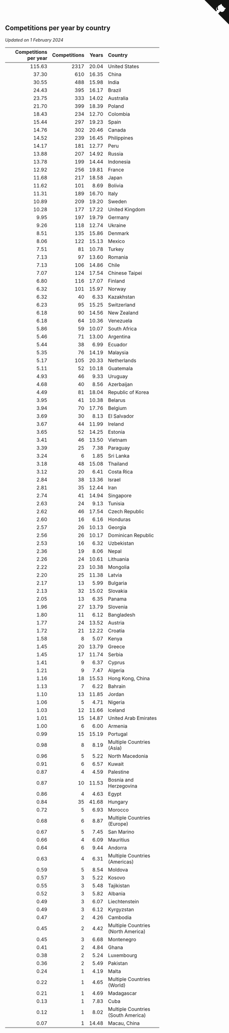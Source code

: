 ## Competitions per year by country

*Updated on  1 February 2024*

| Competitions per year | Competitions | Years | Country |
| ---: | ---: | ---: | :--- |
| 115.63 | 2317 | 20.04 | United States |
| 37.30 | 610 | 16.35 | China |
| 30.55 | 488 | 15.98 | India |
| 24.43 | 395 | 16.17 | Brazil |
| 23.75 | 333 | 14.02 | Australia |
| 21.70 | 399 | 18.39 | Poland |
| 18.43 | 234 | 12.70 | Colombia |
| 15.44 | 297 | 19.23 | Spain |
| 14.76 | 302 | 20.46 | Canada |
| 14.52 | 239 | 16.45 | Philippines |
| 14.17 | 181 | 12.77 | Peru |
| 13.88 | 207 | 14.92 | Russia |
| 13.78 | 199 | 14.44 | Indonesia |
| 12.92 | 256 | 19.81 | France |
| 11.68 | 217 | 18.58 | Japan |
| 11.62 | 101 | 8.69 | Bolivia |
| 11.31 | 189 | 16.70 | Italy |
| 10.89 | 209 | 19.20 | Sweden |
| 10.28 | 177 | 17.22 | United Kingdom |
| 9.95 | 197 | 19.79 | Germany |
| 9.26 | 118 | 12.74 | Ukraine |
| 8.51 | 135 | 15.86 | Denmark |
| 8.06 | 122 | 15.13 | Mexico |
| 7.51 | 81 | 10.78 | Turkey |
| 7.13 | 97 | 13.60 | Romania |
| 7.13 | 106 | 14.86 | Chile |
| 7.07 | 124 | 17.54 | Chinese Taipei |
| 6.80 | 116 | 17.07 | Finland |
| 6.32 | 101 | 15.97 | Norway |
| 6.32 | 40 | 6.33 | Kazakhstan |
| 6.23 | 95 | 15.25 | Switzerland |
| 6.18 | 90 | 14.56 | New Zealand |
| 6.18 | 64 | 10.36 | Venezuela |
| 5.86 | 59 | 10.07 | South Africa |
| 5.46 | 71 | 13.00 | Argentina |
| 5.44 | 38 | 6.99 | Ecuador |
| 5.35 | 76 | 14.19 | Malaysia |
| 5.17 | 105 | 20.33 | Netherlands |
| 5.11 | 52 | 10.18 | Guatemala |
| 4.93 | 46 | 9.33 | Uruguay |
| 4.68 | 40 | 8.56 | Azerbaijan |
| 4.49 | 81 | 18.04 | Republic of Korea |
| 3.95 | 41 | 10.38 | Belarus |
| 3.94 | 70 | 17.76 | Belgium |
| 3.69 | 30 | 8.13 | El Salvador |
| 3.67 | 44 | 11.99 | Ireland |
| 3.65 | 52 | 14.25 | Estonia |
| 3.41 | 46 | 13.50 | Vietnam |
| 3.39 | 25 | 7.38 | Paraguay |
| 3.24 | 6 | 1.85 | Sri Lanka |
| 3.18 | 48 | 15.08 | Thailand |
| 3.12 | 20 | 6.41 | Costa Rica |
| 2.84 | 38 | 13.36 | Israel |
| 2.81 | 35 | 12.44 | Iran |
| 2.74 | 41 | 14.94 | Singapore |
| 2.63 | 24 | 9.13 | Tunisia |
| 2.62 | 46 | 17.54 | Czech Republic |
| 2.60 | 16 | 6.16 | Honduras |
| 2.57 | 26 | 10.13 | Georgia |
| 2.56 | 26 | 10.17 | Dominican Republic |
| 2.53 | 16 | 6.32 | Uzbekistan |
| 2.36 | 19 | 8.06 | Nepal |
| 2.26 | 24 | 10.61 | Lithuania |
| 2.22 | 23 | 10.38 | Mongolia |
| 2.20 | 25 | 11.38 | Latvia |
| 2.17 | 13 | 5.99 | Bulgaria |
| 2.13 | 32 | 15.02 | Slovakia |
| 2.05 | 13 | 6.35 | Panama |
| 1.96 | 27 | 13.79 | Slovenia |
| 1.80 | 11 | 6.12 | Bangladesh |
| 1.77 | 24 | 13.52 | Austria |
| 1.72 | 21 | 12.22 | Croatia |
| 1.58 | 8 | 5.07 | Kenya |
| 1.45 | 20 | 13.79 | Greece |
| 1.45 | 17 | 11.74 | Serbia |
| 1.41 | 9 | 6.37 | Cyprus |
| 1.21 | 9 | 7.47 | Algeria |
| 1.16 | 18 | 15.53 | Hong Kong, China |
| 1.13 | 7 | 6.22 | Bahrain |
| 1.10 | 13 | 11.85 | Jordan |
| 1.06 | 5 | 4.71 | Nigeria |
| 1.03 | 12 | 11.66 | Iceland |
| 1.01 | 15 | 14.87 | United Arab Emirates |
| 1.00 | 6 | 6.00 | Armenia |
| 0.99 | 15 | 15.19 | Portugal |
| 0.98 | 8 | 8.19 | Multiple Countries (Asia) |
| 0.96 | 5 | 5.22 | North Macedonia |
| 0.91 | 6 | 6.57 | Kuwait |
| 0.87 | 4 | 4.59 | Palestine |
| 0.87 | 10 | 11.53 | Bosnia and Herzegovina |
| 0.86 | 4 | 4.63 | Egypt |
| 0.84 | 35 | 41.68 | Hungary |
| 0.72 | 5 | 6.93 | Morocco |
| 0.68 | 6 | 8.87 | Multiple Countries (Europe) |
| 0.67 | 5 | 7.45 | San Marino |
| 0.66 | 4 | 6.09 | Mauritius |
| 0.64 | 6 | 9.44 | Andorra |
| 0.63 | 4 | 6.31 | Multiple Countries (Americas) |
| 0.59 | 5 | 8.54 | Moldova |
| 0.57 | 3 | 5.22 | Kosovo |
| 0.55 | 3 | 5.48 | Tajikistan |
| 0.52 | 3 | 5.82 | Albania |
| 0.49 | 3 | 6.07 | Liechtenstein |
| 0.49 | 3 | 6.12 | Kyrgyzstan |
| 0.47 | 2 | 4.26 | Cambodia |
| 0.45 | 2 | 4.42 | Multiple Countries (North America) |
| 0.45 | 3 | 6.68 | Montenegro |
| 0.41 | 2 | 4.84 | Ghana |
| 0.38 | 2 | 5.24 | Luxembourg |
| 0.36 | 2 | 5.49 | Pakistan |
| 0.24 | 1 | 4.19 | Malta |
| 0.22 | 1 | 4.65 | Multiple Countries (World) |
| 0.21 | 1 | 4.69 | Madagascar |
| 0.13 | 1 | 7.83 | Cuba |
| 0.12 | 1 | 8.02 | Multiple Countries (South America) |
| 0.07 | 1 | 14.48 | Macau, China |


<a href="https://github.com/jonatanklosko/wca_statistics" class="github-corner" aria-label="View source on Github"><svg width="80" height="80" viewBox="0 0 250 250" style="fill:#151513; color:#fff; position: absolute; top: 0; border: 0; right: 0;" aria-hidden="true"><path d="M0,0 L115,115 L130,115 L142,142 L250,250 L250,0 Z"></path><path d="M128.3,109.0 C113.8,99.7 119.0,89.6 119.0,89.6 C122.0,82.7 120.5,78.6 120.5,78.6 C119.2,72.0 123.4,76.3 123.4,76.3 C127.3,80.9 125.5,87.3 125.5,87.3 C122.9,97.6 130.6,101.9 134.4,103.2" fill="currentColor" style="transform-origin: 130px 106px;" class="octo-arm"></path><path d="M115.0,115.0 C114.9,115.1 118.7,116.5 119.8,115.4 L133.7,101.6 C136.9,99.2 139.9,98.4 142.2,98.6 C133.8,88.0 127.5,74.4 143.8,58.0 C148.5,53.4 154.0,51.2 159.7,51.0 C160.3,49.4 163.2,43.6 171.4,40.1 C171.4,40.1 176.1,42.5 178.8,56.2 C183.1,58.6 187.2,61.8 190.9,65.4 C194.5,69.0 197.7,73.2 200.1,77.6 C213.8,80.2 216.3,84.9 216.3,84.9 C212.7,93.1 206.9,96.0 205.4,96.6 C205.1,102.4 203.0,107.8 198.3,112.5 C181.9,128.9 168.3,122.5 157.7,114.1 C157.9,116.9 156.7,120.9 152.7,124.9 L141.0,136.5 C139.8,137.7 141.6,141.9 141.8,141.8 Z" fill="currentColor" class="octo-body"></path></svg></a><style>.github-corner:hover .octo-arm{animation:octocat-wave 560ms ease-in-out}@keyframes octocat-wave{0%,100%{transform:rotate(0)}20%,60%{transform:rotate(-25deg)}40%,80%{transform:rotate(10deg)}}@media (max-width:500px){.github-corner:hover .octo-arm{animation:none}.github-corner .octo-arm{animation:octocat-wave 560ms ease-in-out}}</style>
